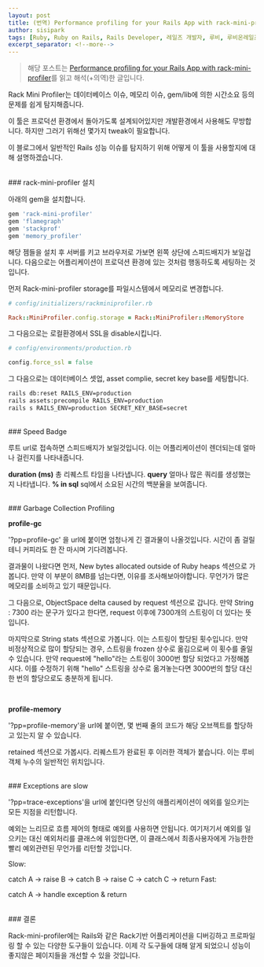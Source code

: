 ```yaml
---
layout: post
title: (번역) Performance profiling for your Rails App with rack-mini-profiler
author: sisipark
tags: [Ruby, Ruby on Rails, Rails Developer, 레일즈 개발자, 루비, 루비온레일즈, 성능개선, performance]
excerpt_separator: <!--more-->
---
```

> 해당 포스트는 [Performance profiling for your Rails App with rack-mini-profiler](https://reinteractive.com/posts/378-performance-profiling-for-your-rails-app-with-rack-mini-profiler)를 읽고 해석(+의역)한 글입니다.

Rack Mini Profiler는 데이터베이스 이슈, 메모리 이슈, gem/lib에 의한 시간소요 등의 문제를 쉽게 탐지해줍니다.

<!--more-->

이 툴은 프로덕션 환경에서 돌아가도록 설계되어있지만 개발환경에서 사용해도 무방합니다. 하지만 그러기 위해선 몇가지 tweak이 필요합니다. 

이 블로그에서 일반적인 Rails 성능 이슈를 탐지하기 위해 어떻게 이 툴을 사용할지에 대해 설명하겠습니다.

<br>
### rack-mini-profiler 설치

아래의 gem을 설치합니다.

```ruby
gem 'rack-mini-profiler'
gem 'flamegraph'
gem 'stackprof'
gem 'memory_profiler'
```

해당 젬들을 설치 후 서버를 키고 브라우저로 가보면 왼쪽 상단에 스피드배지가 보일겁니다. 
다음으로는 어플리케이션이 프로덕션 환경에 있는 것처럼 행동하도록 세팅하는 것입니다. 

먼저 Rack-mini-profiler storage를 파일시스템에서 메모리로 변경합니다.

```ruby
# config/initializers/rackminiprofiler.rb

Rack::MiniProfiler.config.storage = Rack::MiniProfiler::MemoryStore
```

그 다음으로는 로컬환경에서 SSL을 disable시킵니다.

```ruby
# config/environments/production.rb

config.force_ssl = false
```

그 다음으로는 데이터베이스 셋업, asset complie, secret key base를 세팅합니다.

```bash
rails db:reset RAILS_ENV=production 
rails assets:precompile RAILS_ENV=production 
rails s RAILS_ENV=production SECRET_KEY_BASE=secret 
```

<br>
### Speed Badge

루트 url로 접속하면 스피드배지가 보일것입니다. 이는 어플리케이션이 렌더되는데 얼마나 걸린지를 나타내줍니다.

**duration (ms)** 총 리퀘스트 타임을 나타냅니다.
**query** 얼마나 많은 쿼리를 생성했는지 나타냅니다.
**% in sql** sql에서 소요된 시간의 백분율을 보여줍니다.

<br>
### Garbage Collection Profiling

**profile-gc**

'?pp=profile-gc' 을 url에 붙이면 엄청나게 긴 결과물이 나올것입니다. 시간이 좀 걸릴테니 커피라도 한 잔 마시며 기다려봅니다.

결과물이 나왔다면 먼저, New bytes allocated outside of Ruby heaps 섹션으로 가봅니다.
만약 이 부분이 8MB를 넘는다면, 이유를 조사해보아야합니다. 무언가가 많은 메모리를 소비하고 있기 때문입니다.

그 다음으로, ObjectSpace delta caused by request 섹션으로 갑니다.
만약 String : 7300 라는 문구가 있다고 한다면, request 이후에 7300개의 스트링이 더 있다는 뜻입니다.

마지막으로 String stats 섹션으로 가봅니다.
이는 스트링이 할당된 횟수입니다. 만약 비정상적으로 많이 할당되는 경우, 스트링을 frozen 상수로 옮김으로써 이 횟수를 줄일 수 있습니다. 
만약 request에 "hello"라는 스트링이 3000번 할당 되었다고 가정해봅시다. 이를 수정하기 위해 "hello" 스트링을 상수로 옮겨놓는다면 3000번의 할당 대신 한 번의 할당으로도 충분하게 됩니다. 

<br>

**profile-memory**

'?pp=profile-memory'을 url에 붙이면, 몇 번째 줄의 코드가 해당 오브젝트를 할당하고 있는지 알 수 있습니다.

retained 섹션으로 가봅시다. 
리퀘스트가 완료된 후 이러한 객체가 붙습니다. 이는 루비객체 누수의 일반적인 위치입니다.

<br>
### Exceptions are slow

'?pp=trace-exceptions'을 url에 붙인다면 당신의 애플리케이션이 에외를 일으키는 모든 지점을 리턴합니다.

예외는 느리므로 흐름 제어의 형태로 예외를 사용하면 안됩니다. 여기저기서 예외를 일으키는 대신 예외처리를 클래스에 위임한다면, 이 클래스에서 최종사용자에게 가능한한 빨리 예외관련된 무언가를 리턴할 것입니다.

Slow:

catch A -> raise B -> catch B -> raise C -> catch C -> return
Fast:

catch A -> handle exception & return

<br>
### 결론

Rack-mini-profiler에는 Rails와 같은 Rack기반 어플리케이션을 디버깅하고 프로파일링 할 수 있는 다양한 도구들이 있습니다. 이제 각 도구들에 대해 알게 되었으니 성능이 좋지않은 페이지들을 개선할 수 있을 것입니다. 